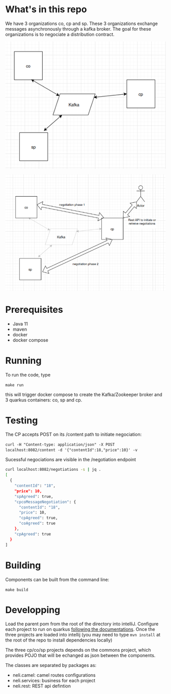 # What's in this repo

We have 3 organizations co, cp and sp. These 3 organizations exchange messages asynchronously through a kafka broker. The goal for these organizations is to negociate a distribution contract.

![Component view](doc/img/architecture.png)

![Logical Data exchange, negotiation phases](doc/img/logical-architecture.png)

# Prerequisites

- Java 11
- maven
- docker
- docker compose
# Running

To run the code, type

`make run`

this will trigger docker compose to create the Kafka/Zookeeper broker and 3 quarkus containers: co, sp and cp.

# Testing

The CP accepts POST on its /content path to initiate negociation:

`curl -H "Content-type: application/json" -X POST localhost:8082/content -d '{"contentId":18,"price":10}' -v`

Sucessful negociations are visible in the /negotiation endpoint

```bash
curl localhost:8082/negotiations -s | jq .
[
  {
    "contentId": "18",
    "price": 10,
    "spAgreed": true,
    "cpcoMessageNegotiation": {
      "contentId": "18",
      "price": 10,
      "cpAgreed": true,
      "coAgreed": true
    },
    "cpAgreed": true
  }
]
```

# Building

Components can be built from the command line:

```make build```

# Developping

Load the parent pom from the root of the directory into intelliJ. Configure each project to run on quarkus [following the documentations](https://www.jetbrains.com/help/idea/quarkus.html#new_microservice_project). Once the three projects are loaded into intellij (you may need to type `mvn install` at the root of the repo to install dependencies locally)

The three cp/co/sp projects depends on the commons project, which provides POJO that will be echanged as json between the components.

The classes are separated by packages as:

* neli.camel: camel routes configurations
* neli.services: business for each project
* neli.rest: REST api defintion

